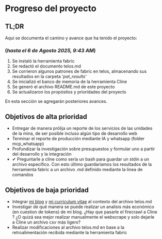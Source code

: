 # Progreso del proyecto

## TL;DR

Aquí se documenta el camino y avance que ha tenido el proyecto:

### (_hasta el 6 de Agosto 2025, 9:43 AM_)

1. Se instaló la herramienta fabric
2. Se redactó el documento telos.md
3. Se corrieron algunos patrones de fabric en telos, almacenando sus resultados en la carpeta _'pat_results'_
4. Se inicializó el banco de memoria de la herramienta Cline
5. Se generó el archivo README.md de este proyecto
6. Se actualizaron los propósitos y prioridades del proyecto

En esta sección se agregarán posteriores avances.

## Objetivos de alta prioridad

- Entregar de manera prólija un reporte de los servicios de las unidades de la mina, de ser posible incluso algún tipo de desarrollo web
- Terminar el reporte de producción mediante IA y whatsapp (folder mcp_whatsapp)
- Profundizar la investigación sobre presupuestos y formular uno a partir del desarrollo y la integración
- ✔ Preguntarle a cline como sería un bash para guardar un stdin a un archivo específico. Con esto último guardaríamos los resultados de la herramienta fabric a un archivo .md definido mediante la linea de comandos 

## Objetivos de baja prioridad

- Integrar [mi blog](https://dukintosh.blogspot.com) y [mi curriculum vitae](/pat_results/Resume-Javier-Gutiérrez-Herrera.pdf) al contexto del archivo telos.md
- Investigar de qué manera se puede realizar un analisis más económico (en cuestion de tokens) de mi blog. ¿Hay que pasarle el firecrawl a Cline
? ¿O quizá sea mejor realizar manualmente el webscrape y solo dejarle a Cline un archivo csv más ligero?
- Realizar modificaciones al archivo telos.md en base a la retroalimentación recibida mediante la herramienta fabric
